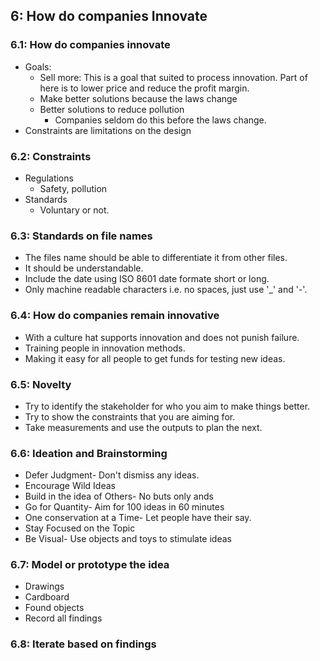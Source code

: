 <!--
# III Innovation
## 1: Definition
* ...is the successful introduction of a new thing and method...
* Why it is often taught as business creation and entrepreneurship: 
  * A successful business is proof of the successful introduction.
## 2: Business model of innovation
* Concept design
* Detail design
* Implementation
* To be successful a new product must be useful,usable and used.
   * All the barriers to it being used must be overcome.
      * Provide value(save money or time or pain)
      * Work as intended and work safely.(Approval)
      * Easy or lovely or obvious to use.
* Both technical and user focused design required.
## 3: Looking for constraints
* Engineers instead of Designers.
* Engineer design can gain some from:
   * Stakeholder analysis
   * Socio technical understanding
## 4: Types of innovation
* Process innovation
* Business model innovation
* Product innovation : new or improved.
## 5: The problem worth solving or not
### 5.1 How to identify worthy problems
* Find unsolved problems
* The purpose of stakeholder analysis
   * Identify all the people affected by a problem can improve designs in multiple perspectives.
   * Complaining about the different attributes.
   * Stakeholders:
      * Every person interested in the product is a stake holder.
   * Consider the list of the design considerations.
* Scio-technical environment:
   * Spatial
   * Activity
   * Social
   * Technological
   * Physical
* Risks:
    * The probability that things will go wrong.
    * Does not do what it is meant to.
    * These must be managed.
-->
## 6: How do companies Innovate
### 6.1: How do companies innovate 
* Goals:
   * Sell more: This is a goal that suited to process innovation. Part of here is to lower price and reduce the profit margin.
   * Make better solutions because the laws change
   * Better solutions to reduce pollution
      * Companies seldom do this before the laws change.
* Constraints are limitations on the design
### 6.2: Constraints
* Regulations
  * Safety, pollution
* Standards
  * Voluntary or not.
### 6.3: Standards on file names
* The files name should be able to differentiate it from other files.
* It should be understandable.
* Include the date using ISO 8601 date formate short or long.
* Only machine readable characters i.e. no spaces, just use '_' and '-'.
### 6.4: How do companies remain innovative
* With a culture hat supports innovation and does not punish failure.
* Training people in innovation methods.
* Making it easy for all people to get funds for testing new ideas.
### 6.5: Novelty 
* Try to identify the stakeholder for who you aim to make things better.
* Try to show the constraints that you are aiming for.
* Take measurements and use the outputs to plan the next.
### 6.6: Ideation and Brainstorming
* Defer Judgment- Don't dismiss any ideas.
* Encourage Wild Ideas
* Build in the idea of Others- No buts only ands
* Go for Quantity- Aim for 100 ideas in 60 minutes
* One conservation at a Time- Let people have their say.
* Stay Focused on the Topic
* Be Visual- Use objects and toys to stimulate ideas
### 6.7: Model or prototype the idea 
* Drawings
* Cardboard
* Found objects
* Record all findings
### 6.8: Iterate based on findings

